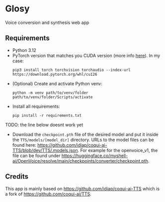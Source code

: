 # Glosy
Voice conversion and synthesis web app

## Requirements
- Python 3.12
- PyTorch version that matches you CUDA version (more info [here](https://pytorch.org/get-started/locally/)). In my case:
    ```
    pip3 install torch torchvision torchaudio --index-url https://download.pytorch.org/whl/cu126
    ```
- (Optional) Create and activate Python venv:
  ```
  python -m venv path/to/venv/folder
  path/to/venv/folder/Scripts/activate
  ```
- Install all requirements:
  ```
  pip install -r requirements.txt
  ```

TODO: the line below doesnt work yet
- Download the `checkpoint.pth` file of the desired model and put it inside the `TTS/models/[model_dir]` directory. URLs to the model files can be found here: https://github.com/idiap/coqui-ai-TTS/blob/dev/TTS/.models.json. For example for the openvoice_v1, the file can be found under https://huggingface.co/myshell-ai/OpenVoice/resolve/main/checkpoints/converter/checkpoint.pth.

## Credits
This app is mainly based on https://github.com/idiap/coqui-ai-TTS which is a fork of https://github.com/coqui-ai/TTS.
